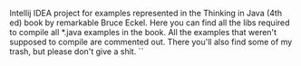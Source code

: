 Intellij IDEA project for examples represented in the Thinking in Java (4th ed) book by remarkable Bruce Eckel.
Here you can find all the libs required to compile all *.java examples in the book.
All the examples that weren't supposed to compile are commented out. There you'll also find some of my trash, but please don't give a shit.
``